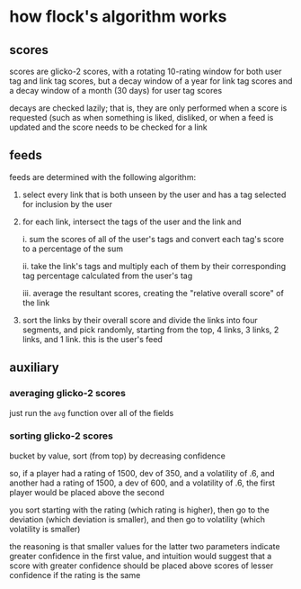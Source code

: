 

# how flock's algorithm works

## scores

scores are glicko-2 scores, with a rotating 10-rating window for both
user tag and link tag scores, but a decay window of a year for link tag
scores and a decay window of a month (30 days) for user tag scores

decays are checked lazily; that is, they are only performed when a score
is requested (such as when something is liked, disliked, or when a feed
is updated and the score needs to be checked for a link

## feeds

feeds are determined with the following algorithm:

1.  select every link that is both unseen by the user and has a tag
    selected for inclusion by the user

2.  for each link, intersect the tags of the user and the link and

    i.  sum the scores of all of the user's tags and convert each tag's
        score to a percentage of the sum

    ii. take the link's tags and multiply each of them by their
        corresponding tag percentage calculated from the user's tag

    iii. average the resultant scores, creating the "relative overall
         score" of the link

3.  sort the links by their overall score and divide the links into four
    segments, and pick randomly, starting from the top, 4 links, 3
    links, 2 links, and 1 link. this is the user's feed

## auxiliary

### averaging glicko-2 scores

just run the `avg` function over all of the fields

### sorting glicko-2 scores

bucket by value, sort (from top) by decreasing confidence

so, if a player had a rating of 1500, dev of 350, and a volatility of
.6, and another had a rating of 1500, a dev of 600, and a volatility of
.6, the first player would be placed above the second

you sort starting with the rating (which rating is higher), then go to
the deviation (which deviation is smaller), and then go to volatility
(which volatility is smaller)

the reasoning is that smaller values for the latter two parameters
indicate greater confidence in the first value, and intuition would
suggest that a score with greater confidence should be placed above
scores of lesser confidence if the rating is the same
